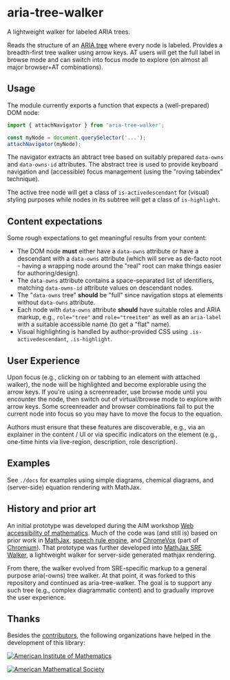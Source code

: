 # aria-tree-walker

A lightweight walker for labeled ARIA trees.

Reads the structure of an [ARIA tree](https://www.w3.org/TR/wai-aria-1.2/#tree) where every node is labeled. Provides a breadth-first tree walker using arrow keys. AT users will get the full label in browse mode and can switch into focus mode to explore (on almost all major browser+AT combinations).

## Usage

The module currently exports a function that expects a (well-prepared) DOM node:

```js
import { attachNavigator } from 'aria-tree-walker';

const myNode = document.querySelector('...');
attachNavigator(myNode);
```

The navigator extracts an abtract tree based on suitably prepared `data-owns` and `data-owns-id` attributes. The abstract tree is used to provide keyboard navigation and (accessible) focus management (using the "roving tabindex" technique).

The active tree node will get a class of `is-activedescendant` for (visual) styling purposes while nodes in its subtree will get a class of `is-highlight`.

## Content expectations

Some rough expectations to get meaningful results from your content:

- The DOM node **must** either have a `data-owns` attribute or have a descendant with a `data-owns` attribute (which will serve as de-facto root - having a wrapping node around the "real" root can make things easier for authoring/design).
- The `data-owns` attribute contains a space-separated list of identifiers, matching `data-owns-id` attribute values on descendant nodes.
- The "`data-owns` tree" **should** be "full" since navigation stops at elements without `data-owns` attribute.
- Each node with `data-owns` attribute **should** have suitable roles and ARIA markup, e.g., `role="tree"` and `role="treeitem"` as well as an `aria-label` with a suitable accessible name (to get a "flat" name).
- Visual highlighting is handled by author-provided CSS using `.is-activedescendant`, `.is-highlight`.

## User Experience

Upon focus (e.g., clicking on or tabbing to an element with attached walker), the node will be highlighted and become explorable using the arrow keys. If you're using a screenreader, use browse mode until you encounter the node, then switch out of virtual/browse mode to explore with arrow keys. Some screenreader and browser combinations fail to put the current node into focus so you may have to move the focus to the equation.

Authors must ensure that these features are discoverable, e.g., via an explainer in the content / UI or via specific indicators on the element (e.g., one-time hints via live-region, description, role description).

## Examples

See `./docs` for examples using simple diagrams, chemical diagrams, and (server-side) equation rendering with MathJax.

## History and prior art

An initial prototype was developed during the AIM workshop [Web accessibility of mathematics](https://aimath.org/pastworkshops/webmath.html). Much of the code was (and still is) based on prior work in [MathJax](https://github.com/mathjax/MathJax), [speech rule engine](https://github.com/zorkow/speech-rule-engine/issues), and [ChromeVox](http://www.chromevox.com/) (part of [Chromium](https://www.chromium.org/)). That prototype was further developed into [MathJax SRE Walker](https://github.com/krautzource/mathjax-sre-walker), a lightweight walker for server-side generated mathjax rendering.

From there, the walker evolved from SRE-specific markup to a general purpose aria(-owns) tree walker. At that point, it was forked to this repository and continued as aria-tree-walker. The goal is to support any such tree (e.g., complex diagrammatic content) and to gradually improve the user experience.

## Thanks

Besides the [contributors](./AUTHORS.txt), the following organizations have helped in the development of this library:

[![American Institute of Mathematics](https://aimath.org/wp-content/uploads/cropped-mh85-logo1.jpg)](https://aimath.org/)

[![American Mathematical Society](https://www.ams.org/images/content/logo.png)](https://www.ams.org)

